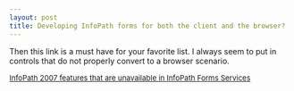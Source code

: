 ```yaml
---
layout: post
title: Developing InfoPath forms for both the client and the browser?
---
```



<p>Then this link is a must have for your favorite list. I always seem to put in controls that do not properly convert to a browser scenario.</p>  <p><font size="2" family="tahoma"><a href="http://office.microsoft.com/en-us/infopath/HA102105871033.aspx" target="_blank">InfoPath 2007 features that are unavailable in InfoPath Forms Services</a></font></p>
